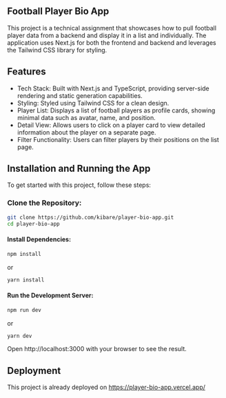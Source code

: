 ## Football Player Bio App
This project is a technical assignment that showcases how to pull football player data from a backend and display it in a list and individually. The application uses Next.js for both the frontend and backend and leverages the Tailwind CSS library for styling.

## Features
- Tech Stack: Built with Next.js and TypeScript, providing server-side rendering and static generation capabilities.
- Styling: Styled using Tailwind CSS for a clean design.
- Player List: Displays a list of football players as profile cards, showing minimal data such as avatar, name, and position.
- Detail View: Allows users to click on a player card to view detailed information about the player on a separate page.
- Filter Functionality: Users can filter players by their positions on the list page.

## Installation and Running the App
To get started with this project, follow these steps:

### Clone the Repository:

```bash
git clone https://github.com/kibare/player-bio-app.git
cd player-bio-app
```

#### Install Dependencies:

```bash
npm install
```
or
```bash
yarn install
```

#### Run the Development Server:

```bash
npm run dev
```
or
```bash
yarn dev
```
Open http://localhost:3000 with your browser to see the result.

## Deployment
This project is already deployed on https://player-bio-app.vercel.app/
